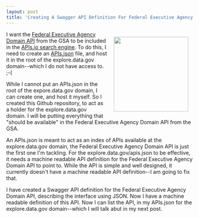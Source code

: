 ```yaml
---
layout: post
title: 'Creating A Swagger API Definition For Federal Executive Agency Domain API'
---
```

<p><a href="http://explore.data.gov.apievangelist.com/"><img style="padding: 15px;" src="https://s3.amazonaws.com/kinlane-productions/bw-icons/bw-government.jpg" alt="" width="200" align="right" /></a></p>
<p>I want the <a href="https://explore.data.gov/developers/docs/federal-executive-agency-internet-domains">Federal Executive Agency Domain API</a>&nbsp;from the GSA to be included in the <a title="APIs.io Search Engine" href="http://apis.io">APIs.io search engine</a>. To do this, I need to create an <a href="http://apisjson.org">APIs.json</a> file, and host it in the root of the explore.data.gov domain--which I do not have access to. ;-(</p>
<p>While I cannot put an APIs.json in the root of the expore.data.gov domain, I can create one, and host it myself. So I created this Github repository, to act as a holder for the explore.data.gov domain. I will be putting everything that "should be available" in the&nbsp;Federal Executive Agency Domain API from the GSA.</p>
<p>An APIs.json is meant to act as an index of APIs available at the explore.data.gov domain, the&nbsp;Federal Executive Agency Domain API is just the first one I'm tackling. For the explore.data.gov/apis.json to be effective, it needs a machine readable API definition for the&nbsp;Federal Executive Agency Domain API to point to. While the API is simple and well designed, it currently doesn't have a machine readable API definition--I am going to fix that.</p>
<p>I have created a Swagger API definition for the&nbsp;Federal Executive Agency Domain API, describing the interface using JSON. Now I have a machine readable definition of this API. Now I can list the API, in my APIs.json for the explore.data.gov domain--which I will talk abut in my next post.</p>
<script src="https://gist.github.com/kinlane/45bfa00e56b37e926a7c.js"></script>